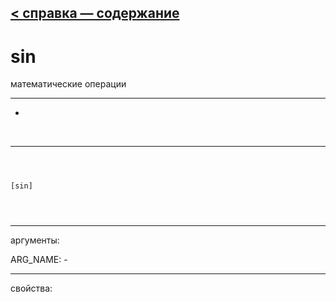 [< справка — содержание](index.html)
---

# sin


математические операции

---

-
<br>


---


```



[sin]


            
```

---
аргументы:

ARG_NAME: -<br>

---
свойства:


